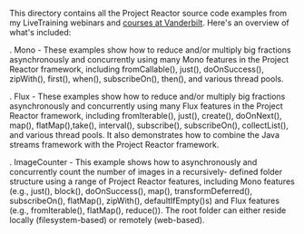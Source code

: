 This directory contains all the Project Reactor source code examples
from my LiveTraining webinars and [courses at
Vanderbilt](http://www.dre.vanderbilt.edu/~schmidt/DigitalLearning).
Here's an overview of what's included:

. Mono - These examples show how to reduce and/or multiply big
         fractions asynchronously and concurrently using many Mono
         features in the Project Reactor framework, including
         fromCallable(), just(), doOnSuccess(), zipWith(), first(),
         when(), subscribeOn(), then(), and various thread pools.

. Flux - These examples show how to reduce and/or multiply big
         fractions asynchronously and concurrently using many Flux
         features in the Project Reactor framework, including
         fromIterable(), just(), create(), doOnNext(), map(),
         flatMap(),take(), interval(), subscribe(), subscribeOn(),
         collectList(), and various thread pools.  It also
         demonstrates how to combine the Java streams framework with
         the Project Reactor framework.

. ImageCounter - This example shows how to asynchronously and
         concurrently count the number of images in a recursively-
         defined folder structure using a range of Project Reactor
         features, including Mono features (e.g., just(), block(),
         doOnSuccess(), map(), transformDeferred(), subscribeOn(),
         flatMap(), zipWith(), defaultIfEmpty()s) and Flux features
         (e.g., fromIterable(), flatMap(), reduce()).  The root folder
         can either reside locally (filesystem-based) or remotely
         (web-based).
